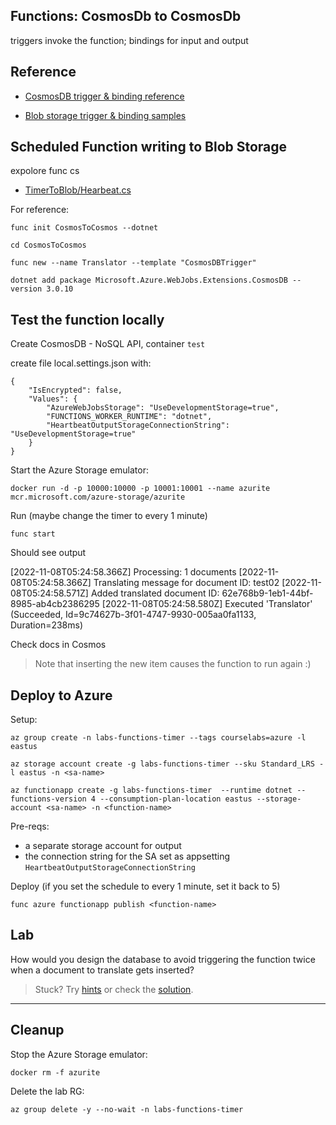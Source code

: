 ## Functions: CosmosDb to CosmosDb

triggers invoke the function; bindings for input and output

## Reference

- [CosmosDB trigger & binding reference](https://learn.microsoft.com/en-us/azure/azure-functions/functions-bindings-cosmosdb-v2?tabs=in-process%2Cfunctionsv2&pivots=programming-language-csharp)


- [Blob storage trigger & binding samples](https://github.com/Azure/azure-sdk-for-net/tree/main/sdk/storage/Microsoft.Azure.WebJobs.Extensions.Storage.Blobs#examples)

## Scheduled Function writing to Blob Storage

expolore func cs

- [TimerToBlob/Hearbeat.cs](labs/functions/timer/TimerToBlob/Hearbeat.cs)

For reference:

```
func init CosmosToCosmos --dotnet 

cd CosmosToCosmos

func new --name Translator --template "CosmosDBTrigger"

dotnet add package Microsoft.Azure.WebJobs.Extensions.CosmosDB --version 3.0.10
```

## Test the function locally

Create CosmosDB - NoSQL API, container `test`


create file local.settings.json with:

```
{
    "IsEncrypted": false,
    "Values": {
        "AzureWebJobsStorage": "UseDevelopmentStorage=true",
        "FUNCTIONS_WORKER_RUNTIME": "dotnet",
        "HeartbeatOutputStorageConnectionString": "UseDevelopmentStorage=true"
    }
}
```

Start the Azure Storage emulator:

```
docker run -d -p 10000:10000 -p 10001:10001 --name azurite mcr.microsoft.com/azure-storage/azurite
```

Run (maybe change the timer to every 1 minute)

```
func start
```

Should see output

[2022-11-08T05:24:58.366Z] Processing: 1 documents
[2022-11-08T05:24:58.366Z] Translating message for document ID: test02
[2022-11-08T05:24:58.571Z] Added translated document ID: 62e768b9-1eb1-44bf-8985-ab4cb2386295
[2022-11-08T05:24:58.580Z] Executed 'Translator' (Succeeded, Id=9c74627b-3f01-4747-9930-005aa0fa1133, Duration=238ms)

Check docs in Cosmos

> Note that inserting the new item causes the function to run again :)

## Deploy to Azure

Setup:

```
az group create -n labs-functions-timer --tags courselabs=azure -l eastus

az storage account create -g labs-functions-timer --sku Standard_LRS -l eastus -n <sa-name>

az functionapp create -g labs-functions-timer  --runtime dotnet --functions-version 4 --consumption-plan-location eastus --storage-account <sa-name> -n <function-name> 
```

Pre-reqs:

- a separate storage account for output
- the connection string for the SA set as appsetting `HeartbeatOutputStorageConnectionString`

Deploy (if you set the schedule to every 1 minute, set it back to 5)

```
func azure functionapp publish <function-name>
```

## Lab

How would you design the database to avoid triggering the function twice when a document to translate gets inserted?

> Stuck? Try [hints](hints.md) or check the [solution](solution.md).

___

## Cleanup

Stop the Azure Storage emulator:

```
docker rm -f azurite
```

Delete the lab RG:

```
az group delete -y --no-wait -n labs-functions-timer
```

